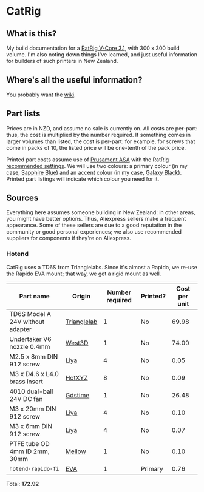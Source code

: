 # CatRig

## What is this?

My build documentation for a [RatRig V-Core 3.1][ratrig], with 300 x 300 build
volume. I'm also noting down things I've learned, and just useful information
for builders of such printers in New Zealand.

## Where's all the useful information?

You probably want the [wiki](https://github.com/kozross/CatRig/wiki).

## Part lists

Prices are in NZD, and assume no sale is currently on. All costs are per-part:
thus, the cost is multiplied by the number required. If something comes in
larger volumes than listed, the cost is per-part: for example, for screws that
come in packs of 10, the listed price will be one-tenth of the pack price.

Printed part costs assume use of [Prusament ASA][prusament-asa] with the RatRig
[recommended settings][ratrig-settings]. We will use two colours: a primary
colour (in my case, [Sapphire Blue][prusament-asa-sapphire-blue]) and an accent
colour (in my case, [Galaxy Black][prusament-asa-galaxy-black]). Printed part
listings will indicate which colour you need for it.

## Sources

Everything here assumes someone building in New Zealand: in other areas, you
might have better options. Thus, Aliexpress sellers make a frequent appearance.
Some of these sellers are due to a good reputation in the community or good
personal experiences; we also use recommended suppliers for components if
they're on Aliexpress.

### Hotend

CatRig uses a TD6S from Trianglelabs. Since it's almost a Rapido, we re-use the
Rapido EVA mount; that way, we get a rigid mount as well.

| Part name | Origin | Number required | Printed? | Cost per unit |
|---|---|---|---|---|
| TD6S Model A 24V without adapter | [Trianglelab][td6-model-a-tl] | 1 | No | 69.98 | 
| Undertaker V6 nozzle 0.4mm | [West3D][undertaker-west3d] | 1 | No | 74.00 |
| M2.5 x 8mm DIN 912 screw | [Liya][din912-liya] | 4 | No | 0.05 |
| M3 x D4.6 x L4.0 brass insert | [HotXYZ][hotxyz-insert] | 8 | No | 0.09 |
| 4010 dual-ball 24V DC fan | [Gdstime][4010-fan-gdstime] | 1 | No | 26.48 |
| M3 x 20mm DIN 912 screw | [Liya][din912-liya] | 4 | No | 0.10 |
| M3 x 6mm DIN 912 screw | [Liya][din912-liya] | 4 | No | 0.07 |
| PTFE tube OD 4mm ID 2mm, 30mm | [Mellow][ptfe-clear-mellow] | 1 | No | 0.10 |
| `hotend-rapido-fi` | [EVA][hotend-rapido-fi-eva] | 1 | Primary | 0.76 |

Total: **172.92**

[ratrig]: https://v-core.ratrig.com/
[drive-gears-tl]: https://www.aliexpress.com/item/1005003156582431.html
[nema-14-8t-mellow]: https://www.aliexpress.com/item/1005005124486943.html
[sherpa-micro]: https://github.com/Annex-Engineering/Sherpa_Micro-Extruder
[sherpa-front-housing-stl]: https://github.com/Annex-Engineering/Sherpa_Micro-Extruder/blob/main/STLs/%5Ba%5D_housing_front_x1_rev2.STL
[sherpa-idler-arm-stl]: https://github.com/Annex-Engineering/Sherpa_Micro-Extruder/blob/main/STLs/%5Ba%5D_idler_arm_long_x1_rev2.STL
[sherpa-housing-core-stl]: https://github.com/Annex-Engineering/Sherpa_Micro-Extruder/blob/main/STLs/housing_core_x1_rev2.STL
[sherpa-housing-rear-stl]: https://github.com/Annex-Engineering/Sherpa_Micro-Extruder/blob/main/STLs/housing_rear_x1_rev2.STL
[prusament-asa]: https://www.prusa3d.com/category/prusament-asa
[ratrig-settings]: https://v-core.ratrig.com/printed_parts/#recommended-print-settings
[liya-m3-bsh]: https://www.aliexpress.com/item/32810852732.html
[liya-washer]: https://www.aliexpress.com/item/4000316011573.html
[hotxyz-insert]: https://www.aliexpress.com/item/4000232858343.html
[ptfe-mellow]: https://www.aliexpress.com/item/1005001370675514.html
[prusament-asa-sapphire-blue]: https://www.prusa3d.com/product/prusament-asa-sapphire-blue-850g
[prusament-asa-galaxy-black]: https://www.prusa3d.com/product/prusament-asa-prusa-galaxy-black-850g/
[td6-model-a-tl]: https://www.aliexpress.com/item/1005004704341801.html
[undertaker-west3d]: https://west3d.com/products/west3ds-undertaker-tungsten-carbide-nozzle?variant=42290761334996
[din912-liya]: https://www.aliexpress.com/item/32810872544.html
[4010-fan-gdstime]: https://www.aliexpress.com/item/32726644469.html
[ptfe-clear-mellow]: https://www.aliexpress.com/item/32970391631.html
[hotend-rapido-fi-eva]: https://main.eva-3d.page/stls/heat_insert/hotend/rapido/hotend_rapido_fi.stl
